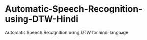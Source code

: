 # Automatic-Speech-Recognition-using-DTW-Hindi
Automatic Speech Recognition using DTW for hindi language. 
